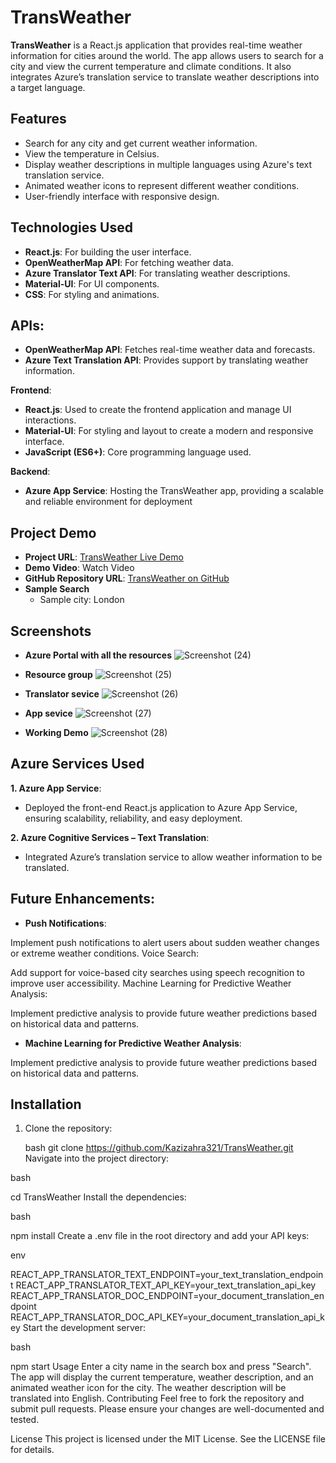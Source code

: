 # TransWeather

**TransWeather** is a React.js application that provides real-time weather information for cities around the world. The app allows users to search for a city and view the current temperature and climate conditions. It also integrates Azure’s translation service to translate weather descriptions into a target language.

## Features

- Search for any city and get current weather information.
- View the temperature in Celsius.
- Display weather descriptions in multiple languages using Azure's text translation service.
- Animated weather icons to represent different weather conditions.
- User-friendly interface with responsive design.

## Technologies Used

- **React.js**: For building the user interface.
- **OpenWeatherMap API**: For fetching weather data.
- **Azure Translator Text API**: For translating weather descriptions.
- **Material-UI**: For UI components.
- **CSS**: For styling and animations.
 
## APIs:
- **OpenWeatherMap API**: Fetches real-time weather data and forecasts.
- **Azure Text Translation API**: Provides support by translating weather information.

**Frontend**:
- **React.js**: Used to create the frontend application and manage UI interactions.
- **Material-UI**: For styling and layout to create a modern and responsive interface.
- **JavaScript (ES6+)**: Core programming language used.

**Backend**:
- **Azure App Service**: Hosting the TransWeather app, providing a scalable and reliable environment for deployment

## Project Demo
- **Project URL**: [TransWeather Live Demo](https://transweather-chbfhfbfeuaegefj.centralindia-01.azurewebsites.net/)
- **Demo Video**: Watch Video
- **GitHub Repository URL**: [TransWeather on GitHub](https://github.com/Kazizahra321/TransWeather)
- **Sample Search**
  - Sample city: London
## Screenshots

- **Azure Portal with all the resources**
![Screenshot (24)](https://github.com/user-attachments/assets/b72bc90d-dcfa-4712-a924-e6db5b13aff4)

- **Resource group**
![Screenshot (25)](https://github.com/user-attachments/assets/07fc715b-ec35-46aa-b999-c8aca7c897e2)

- **Translator sevice**
![Screenshot (26)](https://github.com/user-attachments/assets/22877824-83d9-4182-a23d-82b11959600a)

- **App sevice**
![Screenshot (27)](https://github.com/user-attachments/assets/31b3a75a-0eb9-4e7c-8fcf-d13ede04a023)

- **Working Demo**
![Screenshot (28)](https://github.com/user-attachments/assets/da2a2d03-8ace-472e-ab77-9fe3a5801851)

## Azure Services Used
**1. Azure App Service**:
- Deployed the front-end React.js application to Azure App Service, ensuring scalability, reliability, and easy deployment.
  
**2. Azure Cognitive Services – Text Translation**:
- Integrated Azure’s translation service to allow weather information to be translated.

## Future Enhancements:

- **Push Notifications**:

Implement push notifications to alert users about sudden weather changes or extreme weather conditions.
Voice Search:

Add support for voice-based city searches using speech recognition to improve user accessibility.
Machine Learning for Predictive Weather Analysis:

Implement predictive analysis to provide future weather predictions based on historical data and patterns.

- **Machine Learning for Predictive Weather Analysis**:

Implement predictive analysis to provide future weather predictions based on historical data and patterns.

## Installation

1. Clone the repository:

   bash
   git clone https://github.com/Kazizahra321/TransWeather.git
Navigate into the project directory:

bash

cd TransWeather
Install the dependencies:

bash

npm install
Create a .env file in the root directory and add your API keys:

env

REACT_APP_TRANSLATOR_TEXT_ENDPOINT=your_text_translation_endpoint
REACT_APP_TRANSLATOR_TEXT_API_KEY=your_text_translation_api_key
REACT_APP_TRANSLATOR_DOC_ENDPOINT=your_document_translation_endpoint
REACT_APP_TRANSLATOR_DOC_API_KEY=your_document_translation_api_key
Start the development server:

bash

npm start
Usage
Enter a city name in the search box and press "Search".
The app will display the current temperature, weather description, and an animated weather icon for the city.
The weather description will be translated into English.
Contributing
Feel free to fork the repository and submit pull requests. Please ensure your changes are well-documented and tested.

License
This project is licensed under the MIT License. See the LICENSE file for details.
